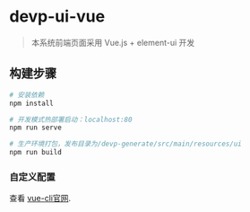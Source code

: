 # devp-ui-vue

> 本系统前端页面采用 Vue.js + element-ui 开发

## 构建步骤

``` bash
# 安装依赖
npm install

# 开发模式热部署启动：localhost:80
npm run serve

# 生产环境打包，发布目录为/devp-generate/src/main/resources/ui
npm run build

```

### 自定义配置
查看 [vue-cli官网](https://cli.vuejs.org/config/).

